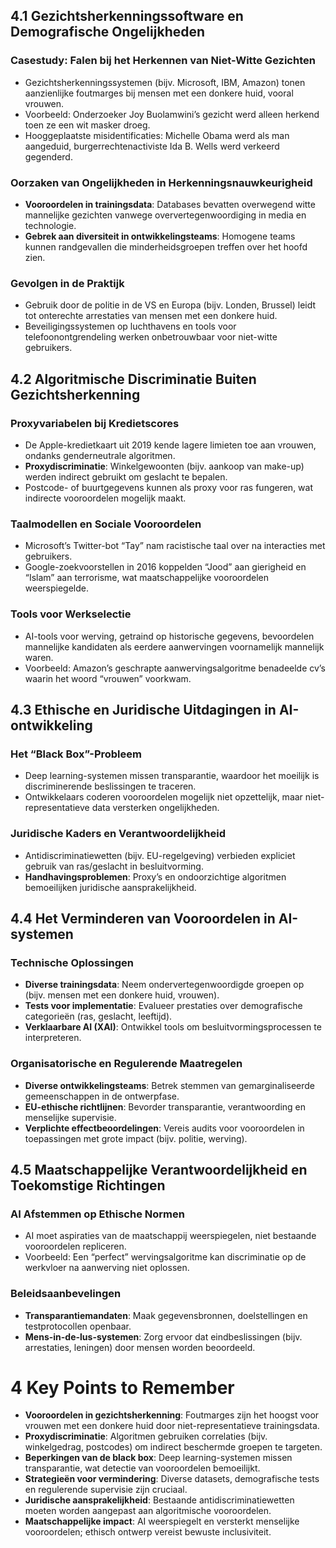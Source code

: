 ## 4.1 Gezichtsherkenningssoftware en Demografische Ongelijkheden

### Casestudy: Falen bij het Herkennen van Niet-Witte Gezichten

- Gezichtsherkenningssystemen (bijv. Microsoft, IBM, Amazon) tonen aanzienlijke foutmarges bij mensen met een donkere huid, vooral vrouwen.
- Voorbeeld: Onderzoeker Joy Buolamwini’s gezicht werd alleen herkend toen ze een wit masker droeg.
- Hooggeplaatste misidentificaties: Michelle Obama werd als man aangeduid, burgerrechtenactiviste Ida B. Wells werd verkeerd gegenderd.

### Oorzaken van Ongelijkheden in Herkenningsnauwkeurigheid

- **Vooroordelen in trainingsdata**: Databases bevatten overwegend witte mannelijke gezichten vanwege oververtegenwoordiging in media en technologie.
- **Gebrek aan diversiteit in ontwikkelingsteams**: Homogene teams kunnen randgevallen die minderheidsgroepen treffen over het hoofd zien.

### Gevolgen in de Praktijk

- Gebruik door de politie in de VS en Europa (bijv. Londen, Brussel) leidt tot onterechte arrestaties van mensen met een donkere huid.
- Beveiligingssystemen op luchthavens en tools voor telefoonontgrendeling werken onbetrouwbaar voor niet-witte gebruikers.

## 4.2 Algoritmische Discriminatie Buiten Gezichtsherkenning

### Proxyvariabelen bij Kredietscores

- De Apple-kredietkaart uit 2019 kende lagere limieten toe aan vrouwen, ondanks genderneutrale algoritmen.
- **Proxydiscriminatie**: Winkelgewoonten (bijv. aankoop van make-up) werden indirect gebruikt om geslacht te bepalen.
- Postcode- of buurtgegevens kunnen als proxy voor ras fungeren, wat indirecte vooroordelen mogelijk maakt.

### Taalmodellen en Sociale Vooroordelen

- Microsoft’s Twitter-bot “Tay” nam racistische taal over na interacties met gebruikers.
- Google-zoekvoorstellen in 2016 koppelden “Jood” aan gierigheid en “Islam” aan terrorisme, wat maatschappelijke vooroordelen weerspiegelde.

### Tools voor Werkselectie

- AI-tools voor werving, getraind op historische gegevens, bevoordelen mannelijke kandidaten als eerdere aanwervingen voornamelijk mannelijk waren.
- Voorbeeld: Amazon’s geschrapte aanwervingsalgoritme benadeelde cv’s waarin het woord “vrouwen” voorkwam.

## 4.3 Ethische en Juridische Uitdagingen in AI-ontwikkeling

### Het “Black Box”-Probleem

- Deep learning-systemen missen transparantie, waardoor het moeilijk is discriminerende beslissingen te traceren.
- Ontwikkelaars coderen vooroordelen mogelijk niet opzettelijk, maar niet-representatieve data versterken ongelijkheden.

### Juridische Kaders en Verantwoordelijkheid

- Antidiscriminatiewetten (bijv. EU-regelgeving) verbieden expliciet gebruik van ras/geslacht in besluitvorming.
- **Handhavingsproblemen**: Proxy’s en ondoorzichtige algoritmen bemoeilijken juridische aansprakelijkheid.

## 4.4 Het Verminderen van Vooroordelen in AI-systemen

### Technische Oplossingen

- **Diverse trainingsdata**: Neem ondervertegenwoordigde groepen op (bijv. mensen met een donkere huid, vrouwen).
- **Tests voor implementatie**: Evalueer prestaties over demografische categorieën (ras, geslacht, leeftijd).
- **Verklaarbare AI (XAI)**: Ontwikkel tools om besluitvormingsprocessen te interpreteren.

### Organisatorische en Regulerende Maatregelen

- **Diverse ontwikkelingsteams**: Betrek stemmen van gemarginaliseerde gemeenschappen in de ontwerpfase.
- **EU-ethische richtlijnen**: Bevorder transparantie, verantwoording en menselijke supervisie.
- **Verplichte effectbeoordelingen**: Vereis audits voor vooroordelen in toepassingen met grote impact (bijv. politie, werving).

## 4.5 Maatschappelijke Verantwoordelijkheid en Toekomstige Richtingen

### AI Afstemmen op Ethische Normen

- AI moet aspiraties van de maatschappij weerspiegelen, niet bestaande vooroordelen repliceren.
- Voorbeeld: Een “perfect” wervingsalgoritme kan discriminatie op de werkvloer na aanwerving niet oplossen.

### Beleidsaanbevelingen

- **Transparantiemandaten**: Maak gegevensbronnen, doelstellingen en testprotocollen openbaar.
- **Mens-in-de-lus-systemen**: Zorg ervoor dat eindbeslissingen (bijv. arrestaties, leningen) door mensen worden beoordeeld.

# 4 Key Points to Remember

- **Vooroordelen in gezichtsherkenning**: Foutmarges zijn het hoogst voor vrouwen met een donkere huid door niet-representatieve trainingsdata.
- **Proxydiscriminatie**: Algoritmen gebruiken correlaties (bijv. winkelgedrag, postcodes) om indirect beschermde groepen te targeten.
- **Beperkingen van de black box**: Deep learning-systemen missen transparantie, wat detectie van vooroordelen bemoeilijkt.
- **Strategieën voor vermindering**: Diverse datasets, demografische tests en regulerende supervisie zijn cruciaal.
- **Juridische aansprakelijkheid**: Bestaande antidiscriminatiewetten moeten worden aangepast aan algoritmische vooroordelen.
- **Maatschappelijke impact**: AI weerspiegelt en versterkt menselijke vooroordelen; ethisch ontwerp vereist bewuste inclusiviteit.
